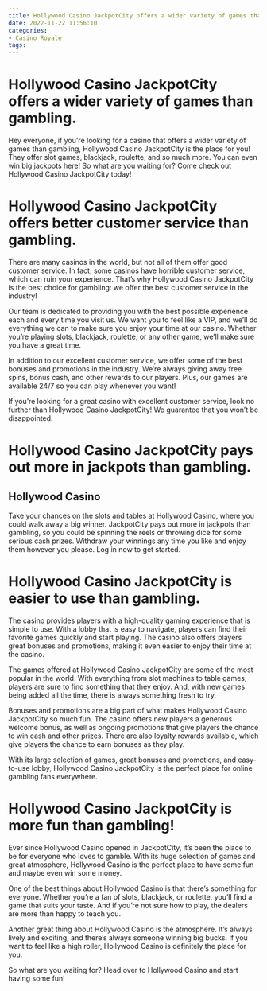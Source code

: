 ```yaml
---
title: Hollywood Casino JackpotCity offers a wider variety of games than gambling.
date: 2022-11-22 11:56:10
categories:
- Casino Royale
tags:
---
```



#  Hollywood Casino JackpotCity offers a wider variety of games than gambling.

Hey everyone, if you're looking for a casino that offers a wider variety of games than gambling, Hollywood Casino JackpotCity is the place for you! They offer slot games, blackjack, roulette, and so much more. You can even win big jackpots here! So what are you waiting for? Come check out Hollywood Casino JackpotCity today!

#  Hollywood Casino JackpotCity offers better customer service than gambling.

There are many casinos in the world, but not all of them offer good customer service. In fact, some casinos have horrible customer service, which can ruin your experience. That’s why Hollywood Casino JackpotCity is the best choice for gambling: we offer the best customer service in the industry!

Our team is dedicated to providing you with the best possible experience each and every time you visit us. We want you to feel like a VIP, and we’ll do everything we can to make sure you enjoy your time at our casino. Whether you’re playing slots, blackjack, roulette, or any other game, we’ll make sure you have a great time.

In addition to our excellent customer service, we offer some of the best bonuses and promotions in the industry. We’re always giving away free spins, bonus cash, and other rewards to our players. Plus, our games are available 24/7 so you can play whenever you want!

If you’re looking for a great casino with excellent customer service, look no further than Hollywood Casino JackpotCity! We guarantee that you won’t be disappointed.

#  Hollywood Casino JackpotCity pays out more in jackpots than gambling.

## Hollywood Casino

Take your chances on the slots and tables at Hollywood Casino, where you could walk away a big winner. JackpotCity pays out more in jackpots than gambling, so you could be spinning the reels or throwing dice for some serious cash prizes. Withdraw your winnings any time you like and enjoy them however you please. Log in now to get started.

#  Hollywood Casino JackpotCity is easier to use than gambling.

The casino provides players with a high-quality gaming experience that is simple to use. With a lobby that is easy to navigate, players can find their favorite games quickly and start playing. The casino also offers players great bonuses and promotions, making it even easier to enjoy their time at the casino.

The games offered at Hollywood Casino JackpotCity are some of the most popular in the world. With everything from slot machines to table games, players are sure to find something that they enjoy. And, with new games being added all the time, there is always something fresh to try.

Bonuses and promotions are a big part of what makes Hollywood Casino JackpotCity so much fun. The casino offers new players a generous welcome bonus, as well as ongoing promotions that give players the chance to win cash and other prizes. There are also loyalty rewards available, which give players the chance to earn bonuses as they play.

With its large selection of games, great bonuses and promotions, and easy-to-use lobby, Hollywood Casino JackpotCity is the perfect place for online gambling fans everywhere.

#  Hollywood Casino JackpotCity is more fun than gambling!

Ever since Hollywood Casino opened in JackpotCity, it’s been the place to be for everyone who loves to gamble. With its huge selection of games and great atmosphere, Hollywood Casino is the perfect place to have some fun and maybe even win some money.

One of the best things about Hollywood Casino is that there’s something for everyone. Whether you’re a fan of slots, blackjack, or roulette, you’ll find a game that suits your taste. And if you’re not sure how to play, the dealers are more than happy to teach you.

Another great thing about Hollywood Casino is the atmosphere. It’s always lively and exciting, and there’s always someone winning big bucks. If you want to feel like a high roller, Hollywood Casino is definitely the place for you.

So what are you waiting for? Head over to Hollywood Casino and start having some fun!